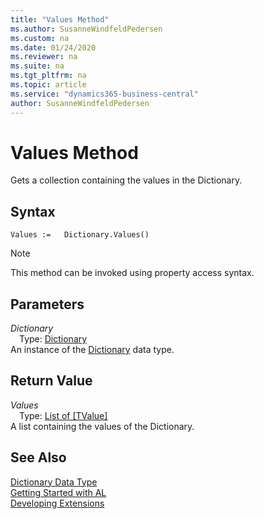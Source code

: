 ```yaml
---
title: "Values Method"
ms.author: SusanneWindfeldPedersen
ms.custom: na
ms.date: 01/24/2020
ms.reviewer: na
ms.suite: na
ms.tgt_pltfrm: na
ms.topic: article
ms.service: "dynamics365-business-central"
author: SusanneWindfeldPedersen
---
```

[//]: # (START>DO_NOT_EDIT)
[//]: # (IMPORTANT:Do not edit any of the content between here and the END>DO_NOT_EDIT.)
[//]: # (Any modifications should be made in the .xml files in the ModernDev repo.)
# Values Method
Gets a collection containing the values in the Dictionary.


## Syntax
```
Values :=   Dictionary.Values()
```
> [!NOTE]  
> This method can be invoked using property access syntax.  

## Parameters
*Dictionary*  
&emsp;Type: [Dictionary](dictionary-data-type.md)  
An instance of the [Dictionary](dictionary-data-type.md) data type.  

## Return Value
*Values*  
&emsp;Type: [List of [TValue]](../list/list-data-type.md)  
A list containing the values of the Dictionary.  


[//]: # (IMPORTANT: END>DO_NOT_EDIT)
## See Also
[Dictionary Data Type](dictionary-data-type.md)  
[Getting Started with AL](../../devenv-get-started.md)  
[Developing Extensions](../../devenv-dev-overview.md)